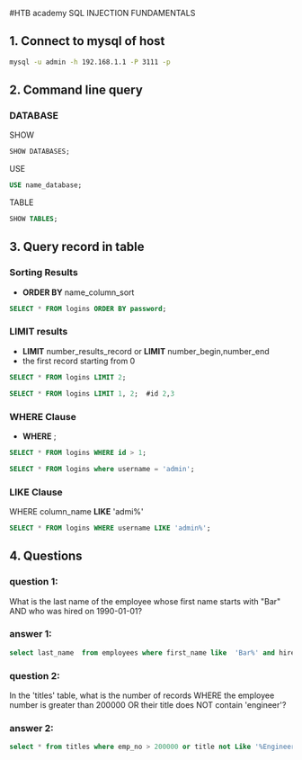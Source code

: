 #HTB academy SQL INJECTION FUNDAMENTALS 

## 1. Connect to mysql of host 
```cmd
mysql -u admin -h 192.168.1.1 -P 3111 -p 
```
## 2. Command line query
### DATABASE 
SHOW
```sql
SHOW DATABASES;
```
USE 
```sql
USE name_database;
```
TABLE
```sql
SHOW TABLES;
```

## 3. Query record in table
### Sorting Results
- **ORDER BY** name_column_sort

```sql
SELECT * FROM logins ORDER BY password;
```

### LIMIT results
- **LIMIT** number_results_record or  **LIMIT** number_begin,number_end
- the first record starting from 0 

```sql
SELECT * FROM logins LIMIT 2;

SELECT * FROM logins LIMIT 1, 2;  #id 2,3 
```

### WHERE Clause
- **WHERE** <condition>;
```sql
SELECT * FROM logins WHERE id > 1;

SELECT * FROM logins where username = 'admin';
```
  
### LIKE Clause
WHERE column_name **LIKE** 'admi%'
```sql
SELECT * FROM logins WHERE username LIKE 'admin%';
```

## 4. Questions
### question 1:
What is the last name of the employee whose first name starts with "Bar" AND who was hired on 1990-01-01?
### answer 1:
```sql
select last_name  from employees where first_name like  'Bar%' and hire_date= '1990-01-01';
```  
 
### question 2:
In the 'titles' table, what is the number of records WHERE the employee number is greater than 200000 OR their title does NOT contain 'engineer'?

### answer 2:
```sql
select * from titles where emp_no > 200000 or title not Like '%Engineer%';
```  
